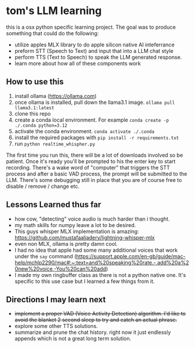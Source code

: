 tom's LLM learning
==================

this is a osx python specific learning project.  The goal was to produce something that could do the following:
* utilize apples MLX library to do apple silicon native AI inteferrance 
* preform STT (Speech to Text) and input that into a LLM chat style
* perform TTS (Text to Speech) to speak the LLM generated response.
* learn more about how all of these components work


How to use this
-----------------

1. install ollama (https://ollama.com)
1. once ollama is installed, pull down the llama3.1 image.  `ollama pull llama3.1:latest`
2. clone this repo
3. create a conda local environment.  For example `conda create -p ./.conda python=3.12` 
4. activate the conda environment.  `conda activate ./.conda`
5. install the required packages with `pip install -r requirements.txt`
6. run `python realtime_whispher.py`

The first time you run this, there will be a lot of downloads involved so be patient.  Once it's ready you'll
be prompted to his the enter key to start recording.  There's a wake word of "computer" that triggers the STT process and 
after a basic VAD process, the prompt will be submitted to the LLM.  There's some debugging still in
place that you are of course free to disable / remove / change etc.

Lessons Learned thus far
----------------------------
* how cow, "detecting" voice audio is much harder than i thought.
* my math skills for numpy leave a lot to be desired.  
* This guys whisper MLX implementation is amazing: https://github.com/mustafaaljadery/lightning-whisper-mlx
* even non MLX, ollama is pretty damn cool.
* I had no idea that apple had some many additional voices that work under the `say` command (https://support.apple.com/en-gb/guide/mac-help/mchlp2290/mac#:~:text=and%20speaking%20rate.-,add%20a%20new%20voice,-You%20can%20add)
* I made my own ringbuffer class as there is not a python native one.  It's specific to this use case but I learned a few things from it.

Directions I may learn next
--------------------------
* ~~implement a proper VAD (Voice Activity Detection) algorithm.  I'd like to avoid the blanket 2 second sleep to try and catch an actual phrase.~~
* explore some other TTS solutions.
* summarize and prune the chat history.  right now it just endlessly appends which is not a great long term solution.